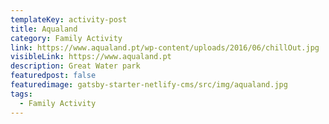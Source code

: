 ```yaml
---
templateKey: activity-post
title: Aqualand
category: Family Activity
link: https://www.aqualand.pt/wp-content/uploads/2016/06/chillOut.jpg
visibleLink: https://www.aqualand.pt
description: Great Water park
featuredpost: false
featuredimage: gatsby-starter-netlify-cms/src/img/aqualand.jpg
tags:
  - Family Activity
---
```

